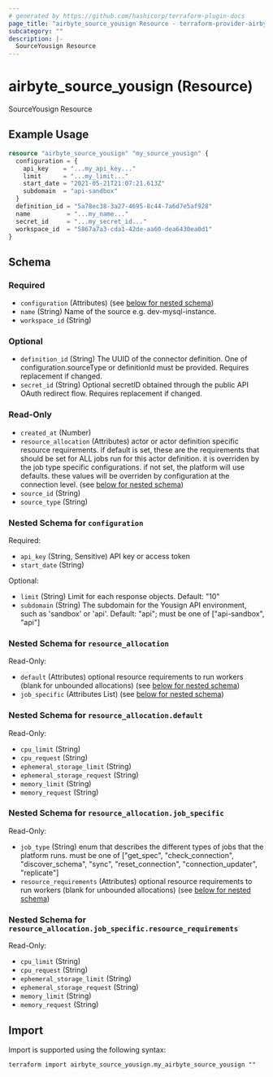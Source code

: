 ```yaml
---
# generated by https://github.com/hashicorp/terraform-plugin-docs
page_title: "airbyte_source_yousign Resource - terraform-provider-airbyte"
subcategory: ""
description: |-
  SourceYousign Resource
---
```


# airbyte_source_yousign (Resource)

SourceYousign Resource

## Example Usage

```terraform
resource "airbyte_source_yousign" "my_source_yousign" {
  configuration = {
    api_key    = "...my_api_key..."
    limit      = "...my_limit..."
    start_date = "2021-05-21T21:07:21.613Z"
    subdomain  = "api-sandbox"
  }
  definition_id = "5a78ec38-3a27-4695-8c44-7a6d7e5af928"
  name          = "...my_name..."
  secret_id     = "...my_secret_id..."
  workspace_id  = "5867a7a3-cda1-42de-aa60-dea6430ea0d1"
}
```

<!-- schema generated by tfplugindocs -->
## Schema

### Required

- `configuration` (Attributes) (see [below for nested schema](#nestedatt--configuration))
- `name` (String) Name of the source e.g. dev-mysql-instance.
- `workspace_id` (String)

### Optional

- `definition_id` (String) The UUID of the connector definition. One of configuration.sourceType or definitionId must be provided. Requires replacement if changed.
- `secret_id` (String) Optional secretID obtained through the public API OAuth redirect flow. Requires replacement if changed.

### Read-Only

- `created_at` (Number)
- `resource_allocation` (Attributes) actor or actor definition specific resource requirements. if default is set, these are the requirements that should be set for ALL jobs run for this actor definition. it is overriden by the job type specific configurations. if not set, the platform will use defaults. these values will be overriden by configuration at the connection level. (see [below for nested schema](#nestedatt--resource_allocation))
- `source_id` (String)
- `source_type` (String)

<a id="nestedatt--configuration"></a>
### Nested Schema for `configuration`

Required:

- `api_key` (String, Sensitive) API key or access token
- `start_date` (String)

Optional:

- `limit` (String) Limit for each response objects. Default: "10"
- `subdomain` (String) The subdomain for the Yousign API environment, such as 'sandbox' or 'api'. Default: "api"; must be one of ["api-sandbox", "api"]


<a id="nestedatt--resource_allocation"></a>
### Nested Schema for `resource_allocation`

Read-Only:

- `default` (Attributes) optional resource requirements to run workers (blank for unbounded allocations) (see [below for nested schema](#nestedatt--resource_allocation--default))
- `job_specific` (Attributes List) (see [below for nested schema](#nestedatt--resource_allocation--job_specific))

<a id="nestedatt--resource_allocation--default"></a>
### Nested Schema for `resource_allocation.default`

Read-Only:

- `cpu_limit` (String)
- `cpu_request` (String)
- `ephemeral_storage_limit` (String)
- `ephemeral_storage_request` (String)
- `memory_limit` (String)
- `memory_request` (String)


<a id="nestedatt--resource_allocation--job_specific"></a>
### Nested Schema for `resource_allocation.job_specific`

Read-Only:

- `job_type` (String) enum that describes the different types of jobs that the platform runs. must be one of ["get_spec", "check_connection", "discover_schema", "sync", "reset_connection", "connection_updater", "replicate"]
- `resource_requirements` (Attributes) optional resource requirements to run workers (blank for unbounded allocations) (see [below for nested schema](#nestedatt--resource_allocation--job_specific--resource_requirements))

<a id="nestedatt--resource_allocation--job_specific--resource_requirements"></a>
### Nested Schema for `resource_allocation.job_specific.resource_requirements`

Read-Only:

- `cpu_limit` (String)
- `cpu_request` (String)
- `ephemeral_storage_limit` (String)
- `ephemeral_storage_request` (String)
- `memory_limit` (String)
- `memory_request` (String)

## Import

Import is supported using the following syntax:

```shell
terraform import airbyte_source_yousign.my_airbyte_source_yousign ""
```

